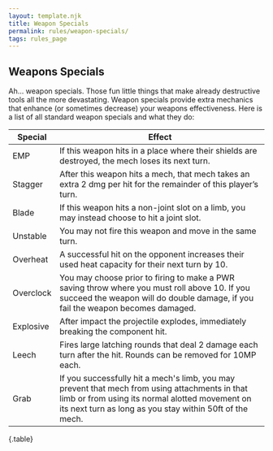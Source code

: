 ```yaml
---
layout: template.njk
title: Weapon Specials
permalink: rules/weapon-specials/
tags: rules_page
---
```

## Weapons Specials
Ah... weapon specials. Those fun little things that make already destructive tools all the more devastating. Weapon specials provide extra mechanics that enhance (or sometimes decrease) your weapons effectiveness.
Here is a list of all standard weapon specials and what they do:

| Special   | Effect |
| --------- | ------ |
| EMP       | If this weapon hits in a place where their shields are destroyed, the mech loses its next turn. |
| Stagger   | After this weapon hits a mech, that mech takes an extra 2 dmg per hit for the remainder of this player’s turn. |
| Blade     | If this weapon hits a non-joint slot on a limb, you may instead choose to hit a joint slot. |
| Unstable  | You may not fire this weapon and move in the same turn. |
| Overheat  | A successful hit on the opponent increases their used heat capacity for their next turn by 10. |
| Overclock | You may choose prior to firing to make a PWR saving throw where you must roll above 10. If you succeed the weapon will do double damage, if you fail the weapon becomes damaged. |
| Explosive | After impact the projectile explodes, immediately breaking the component hit. |
| Leech     | Fires large latching rounds that deal 2 damage each turn after the hit. Rounds can be removed for 10MP each. |
| Grab      | If you successfully hit a mech's limb, you may prevent that mech from using attachments in that limb or from using its normal alotted movement on its next turn as long as you stay within 50ft of the mech. |

{.table}